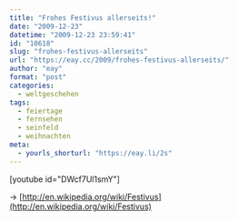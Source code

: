 ```yaml
---
title: "Frohes Festivus allerseits!"
date: "2009-12-23"
datetime: "2009-12-23 23:59:41"
id: "10618"
slug: "frohes-festivus-allerseits"
url: "https://eay.cc/2009/frohes-festivus-allerseits/"
author: "eay"
format: "post"
categories:
  - weltgeschehen
tags:
  - feiertage
  - fernsehen
  - seinfeld
  - weihnachten
meta:
  - yourls_shorturl: "https://eay.li/2s"
---
```


\[youtube id="DWcf7Ul1smY"\]

→ [http://en.wikipedia.org/wiki/Festivus](http://en.wikipedia.org/wiki/Festivus)
